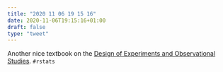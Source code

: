 ```yaml
---
title: "2020 11 06 19 15 16"
date: 2020-11-06T19:15:16+01:00
draft: false
type: "tweet"
---
```

Another nice textbook on the [Design of Experiments and Observational Studies](https://scidesign.github.io/designbook/). `#rstats`

